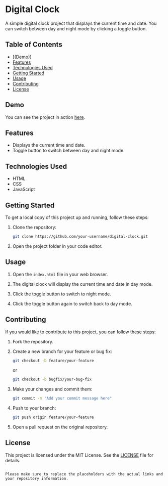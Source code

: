 
# Digital Clock

A simple digital clock project that displays the current time and date. You can switch between day and night mode by clicking a toggle button.

## Table of Contents

- [(Demo)]
- [Features](#features)
- [Technologies Used](#technologies-used)
- [Getting Started](#getting-started)
- [Usage](#usage)
- [Contributing](#contributing)
- [License](#license)

## Demo

You can see the project in action [here](https://edugese.github.io/watch/).

## Features

- Displays the current time and date.
- Toggle button to switch between day and night mode.

## Technologies Used

- HTML
- CSS
- JavaScript

## Getting Started

To get a local copy of this project up and running, follow these steps:

1. Clone the repository:

   ```bash
   git clone https://github.com/your-username/digital-clock.git
   ```

2. Open the project folder in your code editor.

## Usage

1. Open the `index.html` file in your web browser.

2. The digital clock will display the current time and date in day mode.

3. Click the toggle button to switch to night mode.

4. Click the toggle button again to switch back to day mode.

## Contributing

If you would like to contribute to this project, you can follow these steps:

1. Fork the repository.

2. Create a new branch for your feature or bug fix:

   ```bash
   git checkout -b feature/your-feature
   ```

   or

   ```bash
   git checkout -b bugfix/your-bug-fix
   ```

3. Make your changes and commit them:

   ```bash
   git commit -m "Add your commit message here"
   ```

4. Push to your branch:

   ```bash
   git push origin feature/your-feature
   ```

5. Open a pull request on the original repository.

## License

This project is licensed under the MIT License. See the [LICENSE](LICENSE) file for details.
```

Please make sure to replace the placeholders with the actual links and your repository information.
